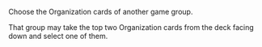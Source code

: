 Choose the Organization cards of another game group.

That group may take the top two Organization cards from the deck facing down and select one of them.
